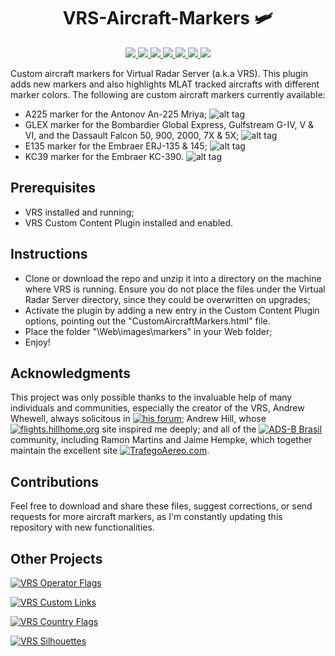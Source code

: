 <h1 align="center">
  VRS-Aircraft-Markers 🛩️ 
</h1>

<p align="center">
  <a href="https://github.com/dedevillela/VRS-Aircraft-Markers/blob/master/LICENSE">
    <img src="https://img.shields.io/badge/License-MIT-red.svg">
  </a>
  <a href="http://virtualradarserver.co.uk/Download.aspx">
      <img src="https://img.shields.io/badge/VRS-v2.4-blue.svg">
  </a>
  <a href="https://scrutinizer-ci.com/g/dedevillela/VRS-Aircraft-Markers/">
      <img src="https://img.shields.io/scrutinizer/g/dedevillela/VRS-Aircraft-Markers.svg">
  </a>
  <a href="https://scrutinizer-ci.com/g/dedevillela/VRS-Aircraft-Markers/build-status/master">
      <img src="https://img.shields.io/scrutinizer/build/g/dedevillela/VRS-Aircraft-Markers.svg">
  </a>
  <a href="https://github.com/dedevillela/VRS-Aircraft-Markers/releases">
      <img src="https://img.shields.io/github/release/dedevillela/VRS-Aircraft-Markers.svg">
  </a>
  <a href="#">
  <img src="https://views.whatilearened.today/views/github/dedevillela/VRS-Operator-Flags.svg">
  </a>
  <a href="https://saythanks.io/to/dedevillela">
      <img src="https://img.shields.io/badge/SayThanks.io-%E2%98%BC-1EAEDB.svg">
  </a>
</p>

Custom aircraft markers for Virtual Radar Server (a.k.a VRS). This plugin adds new markers and also highlights MLAT tracked aircrafts with different marker colors. The following are custom aircraft markers currently available:
- A225 marker for the Antonov An-225 Mriya; ![alt tag](https://raw.githubusercontent.com/dedevillela/VRS-Aircraft-Markers/master/A225-Selected.png)
- GLEX marker for the Bombardier Global Express, Gulfstream G-IV, V & VI, and the Dassault Falcon 50, 900, 2000, 7X & 5X; ![alt tag](https://raw.githubusercontent.com/dedevillela/VRS-Aircraft-Markers/master/GLEX_marker.png)
- E135 marker for the Embraer ERJ-135 & 145; ![alt tag](https://raw.githubusercontent.com/dedevillela/VRS-Aircraft-Markers/master/E135_marker.png)
- KC39 marker for the Embraer KC-390. ![alt tag](https://raw.githubusercontent.com/dedevillela/VRS-Aircraft-Markers/master/E39_marker.png)

## Prerequisites
- VRS installed and running;
- VRS Custom Content Plugin installed and enabled.

## Instructions
- Clone or download the repo and unzip it into a directory on the machine where VRS is running. Ensure you do not place the files under the Virtual Radar Server directory, since they could be overwritten on upgrades;
- Activate the plugin by adding a new entry in the Custom Content Plugin options, pointing out the "CustomAircraftMarkers.html" file.
- Place the folder "\Web\images\markers" in your Web folder;
- Enjoy!

## Acknowledgments
This project was only possible thanks to the invaluable help of many individuals and communities, especially the creator of the VRS, Andrew Whewell, always solicitous in [![his forum](https://img.shields.io/badge/VRS-Forum-blue.svg)](https://forum.virtualradarserver.co.uk/); Andrew Hill, whose [![flights.hillhome.org](https://img.shields.io/badge/flights-hillhome.org-ADD6FF.svg)](http://flights.hillhome.org/) site inspired me deeply; and all of the [![ADS-B Brasil](https://img.shields.io/badge/ADS--B-Brasil-lightgrey.svg)](http://bradsb.com/forum/index.php) community, including Ramon Martins and Jaime Hempke, which together maintain the excellent site [![TrafegoAereo.com](https://img.shields.io/badge/Trafego-Aereo-yellowgreen.svg)](http://trafegoaereo.com/).

## Contributions
Feel free to download and share these files, suggest corrections, or send requests for more aircraft markers, as I'm constantly updating this repository with new functionalities.

## Other Projects

[![VRS Operator Flags](https://img.shields.io/badge/VRS-Operator_Flags-red.svg)](https://github.com/dedevillela/VRS-Operator-Flags)

[![VRS Custom Links](https://img.shields.io/badge/VRS-Custom_Links-yellow.svg)](https://github.com/dedevillela/VRS-Custom-links/)

[![VRS Country Flags](https://img.shields.io/badge/VRS-Country_Flags-green.svg)](https://github.com/dedevillela/VRS-Country-Flags)

[![VRS Silhouettes](https://img.shields.io/badge/VRS-Silhouettes-brightgreen.svg)](https://github.com/dedevillela/VRS-Silhouettes)



